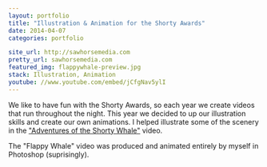 ```yaml
---
layout: portfolio
title: "Illustration & Animation for the Shorty Awards"
date: 2014-04-07
categories: portfolio

site_url: http://sawhorsemedia.com
pretty_url: sawhorsemedia.com
featured_img: flappywhale-preview.jpg
stack: Illustration, Animation
youtube: //www.youtube.com/embed/jCfgNav5ylI
---
```


We like to have fun with the Shorty Awards, so each year we
create videos that run throughout the night. This year we decided
to up our illustration skills and create our own animations. I helped
illustrate some of the scenery in the ["Adventures of the Shorty Whale"](http://vimeo.com/91460240) video.

The "Flappy Whale" video was produced and animated entirely by myself
in Photoshop (suprisingly).

